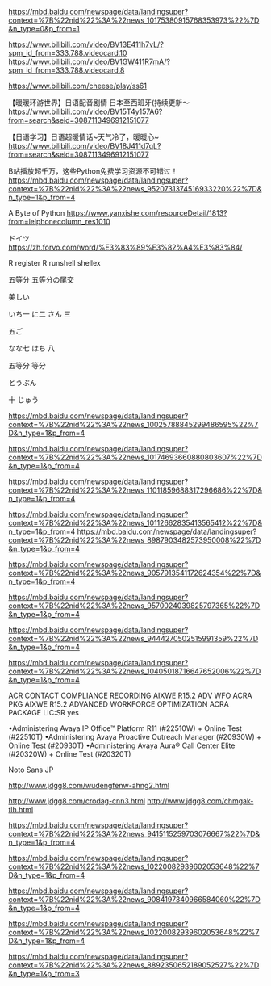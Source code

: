 


https://mbd.baidu.com/newspage/data/landingsuper?context=%7B%22nid%22%3A%22news_10175380915768353973%22%7D&n_type=0&p_from=1

https://www.bilibili.com/video/BV13E411h7vL/?spm_id_from=333.788.videocard.10
https://www.bilibili.com/video/BV1GW411R7mA/?spm_id_from=333.788.videocard.8


https://www.bilibili.com/cheese/play/ss61

【暖暖环游世界】日语配音剧情 日本至西班牙(持续更新～
https://www.bilibili.com/video/BV15T4y157A6?from=search&seid=3087113496912151077


【日语学习】日语超暖情话~天气冷了，暖暖心~
https://www.bilibili.com/video/BV18J411d7qL?from=search&seid=3087113496912151077

B站播放超千万，这些Python免费学习资源不可错过！
https://mbd.baidu.com/newspage/data/landingsuper?context=%7B%22nid%22%3A%22news_9520731374516933220%22%7D&n_type=1&p_from=4

A Byte of Python
https://www.yanxishe.com/resourceDetail/1813?from=leiphonecolumn_res1010





ドイツ https://zh.forvo.com/word/%E3%83%89%E3%82%A4%E3%83%84/


R register
R runshell shellex


五等分
五等分の尾交


美しい



いち一
に二
さん 三

五ご

なな七
はち 八

五等分 等分

とうぶん


十 じゅう











https://mbd.baidu.com/newspage/data/landingsuper?context=%7B%22nid%22%3A%22news_10025788845299486595%22%7D&n_type=1&p_from=4

https://mbd.baidu.com/newspage/data/landingsuper?context=%7B%22nid%22%3A%22news_10174693660880803607%22%7D&n_type=1&p_from=4

https://mbd.baidu.com/newspage/data/landingsuper?context=%7B%22nid%22%3A%22news_11011859688317296686%22%7D&n_type=1&p_from=4


https://mbd.baidu.com/newspage/data/landingsuper?context=%7B%22nid%22%3A%22news_10112662835413565412%22%7D&n_type=1&p_from=4
https://mbd.baidu.com/newspage/data/landingsuper?context=%7B%22nid%22%3A%22news_8987903482573950008%22%7D&n_type=1&p_from=4


https://mbd.baidu.com/newspage/data/landingsuper?context=%7B%22nid%22%3A%22news_9057913541172624354%22%7D&n_type=1&p_from=4


https://mbd.baidu.com/newspage/data/landingsuper?context=%7B%22nid%22%3A%22news_9570024039825797365%22%7D&n_type=1&p_from=4



https://mbd.baidu.com/newspage/data/landingsuper?context=%7B%22nid%22%3A%22news_9444270502515991359%22%7D&n_type=1&p_from=4

https://mbd.baidu.com/newspage/data/landingsuper?context=%7B%22nid%22%3A%22news_10405018716647652006%22%7D&n_type=1&p_from=4







ACR
CONTACT COMPLIANCE RECORDING
AIXWE R15.2 ADV WFO ACRA PKG
AIXWE R15.2 ADVANCED WORKFORCE OPTIMIZATION ACRA PACKAGE LIC:SR
yes


•Administering Avaya IP Office™ Platform R11 (#22510W) + Online Test (#22510T)
•Administering Avaya Proactive Outreach Manager (#20930W) + Online Test (#20930T) 
•Administering Avaya Aura® Call Center Elite (#20320W) + Online Test (#20320T) 





Noto Sans JP




http://www.jdgg8.com/wudengfenw-ahng2.html

http://www.jdgg8.com/crodag-cnn3.html
http://www.jdgg8.com/chmgak-tlh.html



https://mbd.baidu.com/newspage/data/landingsuper?context=%7B%22nid%22%3A%22news_9415115259703076667%22%7D&n_type=1&p_from=4







https://mbd.baidu.com/newspage/data/landingsuper?context=%7B%22nid%22%3A%22news_10220082939602053648%22%7D&n_type=1&p_from=4

https://mbd.baidu.com/newspage/data/landingsuper?context=%7B%22nid%22%3A%22news_9084197340966584060%22%7D&n_type=1&p_from=4




https://mbd.baidu.com/newspage/data/landingsuper?context=%7B%22nid%22%3A%22news_10220082939602053648%22%7D&n_type=1&p_from=4




https://mbd.baidu.com/newspage/data/landingsuper?context=%7B%22nid%22%3A%22news_8892350652189052527%22%7D&n_type=1&p_from=3





